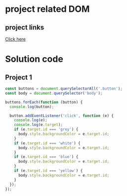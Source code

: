 # project related DOM

## project links

[Click here](https://stackblitz.com/edit/dom-project-chaiaurcode?file=index.html)


# Solution code

## Project 1

```javascript
const buttons = document.querySelectorAll('.button');
const body = document.querySelector('body');

buttons.forEach(function (button) {
  console.log(button);

  button.addEventListener('click', function (e) {
    console.log(e);
    console.log(e.target);
    if (e.target.id === 'grey') {
      body.style.backgroundColor = e.target.id;
    }
    if (e.target.id === 'white') {
      body.style.backgroundColor = e.target.id;
    }
    if (e.target.id === 'blue') {
      body.style.backgroundColor = e.target.id;
    }
    if (e.target.id === 'yellow') {
      body.style.backgroundColor = e.target.id;
    }
  });
});


```